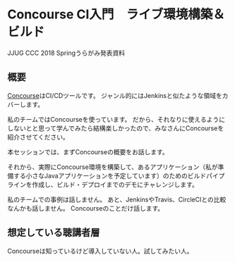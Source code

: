 # Concourse CI入門　ライブ環境構築＆ビルド

JJUG CCC 2018 Springうらがみ発表資料

## 概要

[Concourse](https://concourse-ci.org/)はCI/CDツールです。
ジャンル的にはJenkinsと似たような領域をカバーします。

私のチームではConcourseを使っています。
だから、それなりに使えるようにしないとと思って学んでみたら結構楽しかったので、みなさんにConcourseを紹介させてください。

本セッションでは、まずConcourseの概要をお話します。

それから、実際にConcourse環境を構築して、あるアプリケーション（私が準備する小さなJavaアプリケーションを予定しています）のためのビルドパイプラインを作成し、ビルド・デプロイまでのデモにチャレンジします。

私のチームでの事例は話しません。
あと、JenkinsやTravis、CircleCIとの比較なんかも話しません。
Concourseのことだけ話します。

## 想定している聴講者層

Concourseは知っているけど導入していない人。試してみたい人。

